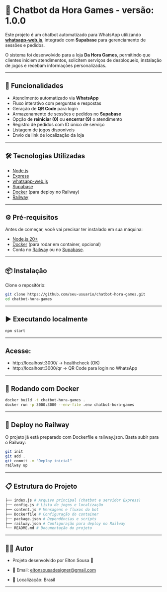 # 🤖 Chatbot da Hora Games - versão: 1.0.0

Este projeto é um chatbot automatizado para WhatsApp utilizando **[whatsapp-web.js](https://github.com/pedroslopez/whatsapp-web.js)**, integrado com **Supabase** para gerenciamento de sessões e pedidos.

O sistema foi desenvolvido para a loja **Da Hora Games**, permitindo que clientes iniciem atendimentos, solicitem serviços de desbloqueio, instalação de jogos e recebam informações personalizadas.

---

## 🚀 Funcionalidades

- Atendimento automatizado via **WhatsApp**
- Fluxo interativo com perguntas e respostas
- Geração de **QR Code** para login
- Armazenamento de sessões e pedidos no **Supabase**
- Opção de **reiniciar (0)** ou **encerrar (9)** o atendimento
- Registro de pedidos com ID único de serviço
- Listagem de jogos disponíveis
- Envio de link de localização da loja

---

## 🛠️ Tecnologias Utilizadas

- [Node.js](https://nodejs.org/)
- [Express](https://expressjs.com/)
- [whatsapp-web.js](https://github.com/pedroslopez/whatsapp-web.js)
- [Supabase](https://supabase.com/)
- [Docker](https://www.docker.com/) (para deploy no Railway)
- [Railway](https://railway.app/)

---

## ⚙️ Pré-requisitos

Antes de começar, você vai precisar ter instalado em sua máquina:

- [Node.js 20+](https://nodejs.org/)
- [Docker](https://www.docker.com/) (para rodar em container, opcional)
- Conta no [Railway](https://railway.app/) ou no [Supabase](https://supabase.com/).

---

## 📦 Instalação

Clone o repositório:

```bash
git clone https://github.com/seu-usuario/chatbot-hora-games.git
cd chatbot-hora-games
```

---

## ▶️ Executando localmente

```bash
npm start

```

---

## Acesse:

- http://localhost:3000/ → healthcheck (OK)
- http://localhost:3000/qr → QR Code para login no WhatsApp

---

## 🐳 Rodando com Docker

```bash
docker build -t chatbot-hora-games .
docker run -p 3000:3000 --env-file .env chatbot-hora-games
```

---

## 🚀 Deploy no Railway

O projeto já está preparado com Dockerfile e railway.json. Basta subir para o Railway:

```bash
git init
git add .
git commit -m "Deploy inicial"
railway up
```

---

## 📋 Estrutura do Projeto

```bash
├── index.js # Arquivo principal (chatbot e servidor Express)
├── config.js # Lista de jogos e localização
├── content.js # Mensagens e fluxos do bot
├── Dockerfile # Configuração do container
├── package.json # Dependências e scripts
├── railway.json # Configuração para deploy no Railway
└── README.md # Documentação do projeto
```

---

## 👨‍💻 Autor

- Projeto desenvolvido por Elton Sousa 🚀
- 📧 Email: eltonsousadesigner@gmail.com

- 📍 Localização: Brasil

---
